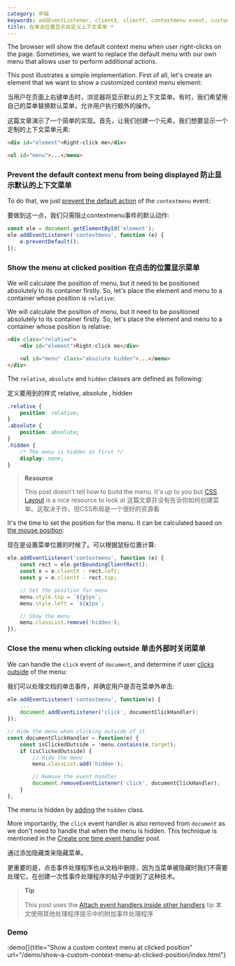 ```yaml
---
category: 中级
keywords: addEventListener, clientX, clientY, contextmenu event, custom context menu, detect click outside, getBoundingClientRect, mouse position, prevent default action, set element position
title: 在单击位置显示自定义上下文菜单 *
---
```


The browser will show the default context menu when user right-clicks on the page. Sometimes, we want to replace the default menu with our own menu that allows user to perform additional actions.

This post illustrates a simple implementation. First of all, let's create an element that we want to show a customized context menu element:

当用户在页面上右键单击时，浏览器将显示默认的上下文菜单。有时，我们希望用自己的菜单替换默认菜单，允许用户执行额外的操作。

这篇文章演示了一个简单的实现。首先，让我们创建一个元素，我们想要显示一个定制的上下文菜单元素:

```html
<div id="element">Right-click me</div>

<ul id="menu">...</menu>
```

### Prevent the default context menu from being displayed 防止显示默认的上下文菜单

To do that, we just [prevent the default action](/prevent-the-default-action-of-an-event) of the `contextmenu` event:

要做到这一点，我们只需阻止contextmenu事件的默认动作:

```js
const ele = document.getElementById('element');
ele.addEventListener('contextmenu', function (e) {
    e.preventDefault();
});
```

### Show the menu at clicked position 在点击的位置显示菜单

We will calculate the position of menu, but it need to be positioned absolutely to its container firstly. So, let's place the element and menu to a container whose position is `relative`:

We will calculate the position of menu, but it need to be positioned absolutely to its container firstly. So, let's place the element and menu to a container whose position is relative:

```html
<div class="relative">
    <div id="element">Right-click me</div>

    <ul id="menu" class="absolute hidden">...</menu>
</div>
```

The `relative`, `absolute` and `hidden` classes are defined as following:

定义要用到的样式 relative, absolute , hidden

```css
.relative {
    position: relative;
}
.absolute {
    position: absolute;
}
.hidden {
    /* The menu is hidden at first */
    display: none;
}
```

> **Resource**
>
> This post doesn't tell how to build the menu. It's up to you but [CSS Layout](https://csslayout.io/patterns/menu) is a nice resource to look at
> 这篇文章并没有告诉你如何创建菜单。这取决于你，但CSS布局是一个很好的资源看

It's the time to set the position for the menu. It can be calculated based on [the mouse position](/calculate-the-mouse-position-relative-to-an-element):

现在是设置菜单位置的时候了。可以根据鼠标位置计算:


```js
ele.addEventListener('contextmenu', function (e) {
    const rect = ele.getBoundingClientRect();
    const x = e.clientX - rect.left;
    const y = e.clientY - rect.top;

    // Set the position for menu
    menu.style.top = `${y}px`;
    menu.style.left = `${x}px`;

    // Show the menu
    menu.classList.remove('hidden');
});
```

### Close the menu when clicking outside 单击外部时关闭菜单

We can handle the `click` event of `document`, and determine if user [clicks outside](/detect-clicks-outside-of-an-element) of the menu:

我们可以处理文档的单击事件，并确定用户是否在菜单外单击:

```js
ele.addEventListener('contextmenu', function(e) {
    ...
    document.addEventListener('click', documentClickHandler);
});

// Hide the menu when clicking outside of it
const documentClickHandler = function(e) {
    const isClickedOutside = !menu.contains(e.target);
    if (isClickedOutside) {
        // Hide the menu
        menu.classList.add('hidden');

        // Remove the event handler
        document.removeEventListener('click', documentClickHandler);
    }
};
```

The menu is hidden by [adding](/add-or-remove-class-from-an-element) the `hidden` class.

More importantly, the `click` event handler is also removed from `document` as we don't need to handle that when the menu is hidden. This technique is mentioned in the [Create one time event handler](/create-one-time-event-handler) post.

通过添加隐藏类来隐藏菜单。

更重要的是，点击事件处理程序也从文档中删除，因为当菜单被隐藏时我们不需要处理它。在创建一次性事件处理程序的帖子中提到了这种技术。

> **Tip**
>
> This post uses the [Attach event handlers inside other handlers](/attach-event-handlers-inside-other-handlers) tip
> 本文使用其他处理程序提示中的附加事件处理程序



### Demo

:demo[]{title="Show a custom context menu at clicked position" url="/demo/show-a-custom-context-menu-at-clicked-position/index.html"}

